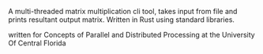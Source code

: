 A multi-threaded matrix multiplication cli tool, takes input from file and prints resultant output matrix.
Written in Rust using standard libraries.

written for Concepts of Parallel and Distributed Processing at the University Of Central Florida
